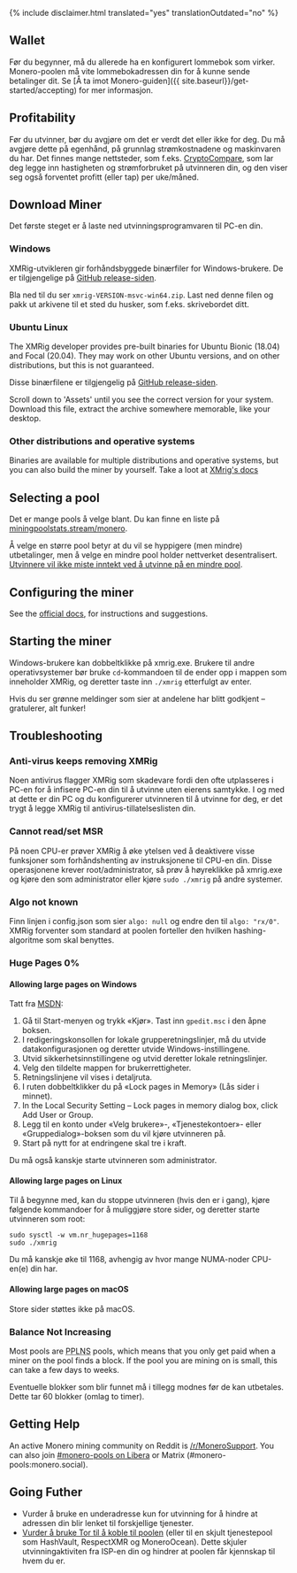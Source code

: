 {% include disclaimer.html translated="yes" translationOutdated="no" %}

## Wallet

Før du begynner, må du allerede ha en konfigurert lommebok som
virker. Monero-poolen må vite lommebokadressen din for å kunne sende
betalinger dit. Se [Å ta imot Monero-guiden]({{
site.baseurl}}/get-started/accepting) for mer informasjon.

## Profitability

Før du utvinner, bør du avgjøre om det er verdt det eller ikke for deg. Du
må avgjøre dette på egenhånd, på grunnlag strømkostnadene og maskinvaren du
har. Det finnes mange nettsteder, som
f.eks. [CryptoCompare](https://www.cryptocompare.com/mining/calculator/xmr),
som lar deg legge inn hastigheten og strømforbruket på utvinneren din, og
den viser seg også forventet profitt (eller tap) per uke/måned.

## Download Miner

Det første steget er å laste ned utvinningsprogramvaren til PC-en din.

### Windows

XMRig-utvikleren gir forhåndsbyggede binærfiler for Windows-brukere. De er
tilgjengelige på [GitHub
release-siden](https://github.com/xmrig/xmrig/releases/latest).

Bla ned til du ser `xmrig-VERSION-msvc-win64.zip`. Last ned denne filen og
pakk ut arkivene til et sted du husker, som f.eks. skrivebordet ditt.

### Ubuntu Linux

The XMRig developer provides pre-built binaries for Ubuntu Bionic (18.04)
and Focal (20.04). They may work on other Ubuntu versions, and on other
distributions, but this is not guaranteed.

Disse binærfilene er tilgjengelig på [GitHub
release-siden](https://github.com/xmrig/xmrig/releases/latest).

Scroll down to 'Assets' until you see the correct version for your
system. Download this file, extract the archive somewhere memorable, like
your desktop.

### Other distributions and operative systems

Binaries are available for multiple distributions and operative systems, but
you can also build the miner by yourself. Take a loot at [XMrig's
docs](https://xmrig.com/docs/miner)

## Selecting a pool

Det er mange pools å velge blant. Du kan finne en liste på
[miningpoolstats.stream/monero](https://miningpoolstats.stream/monero).

Å velge en større pool betyr at du vil se hyppigere (men mindre)
utbetalinger, men å velge en mindre pool holder nettverket
desentralisert. [Utvinnere vil ikke miste inntekt ved å utvinne på en mindre
pool](https://redd.it/g6uh2l).

## Configuring the miner

See the [official docs](https://xmrig.com/docs/miner/config), for
instructions and suggestions.

## Starting the miner

Windows-brukere kan dobbeltklikke på xmrig.exe. Brukere til andre
operativsystemer bør bruke `cd`-kommandoen til de ender opp i mappen som
inneholder XMRig, og deretter taste inn `./xmrig` etterfulgt av enter.

Hvis du ser grønne meldinger som sier at andelene har blitt godkjent –
gratulerer, alt funker!

## Troubleshooting

### Anti-virus keeps removing XMRig

Noen antivirus flagger XMRig som skadevare fordi den ofte utplasseres i
PC-en for å infisere PC-en din til å utvinne uten eierens samtykke. I og med
at dette er din PC og du konfigurerer utvinneren til å utvinne for deg, er
det trygt å legge XMRig til antivirus-tillatelseslisten din.

### Cannot read/set MSR

På noen CPU-er prøver XMRig å øke ytelsen ved å deaktivere visse funksjoner
som forhåndshenting av instruksjonene til CPU-en din. Disse operasjonene
krever root/administrator, så prøv å høyreklikke på xmrig.exe og kjøre den
som administrator eller kjøre `sudo ./xmrig` på andre systemer.

### Algo not known

Finn linjen i config.json som sier `algo: null` og endre den til `algo:
"rx/0"`. XMRig forventer som standard at poolen forteller den hvilken
hashing-algoritme som skal benyttes.

### Huge Pages 0%

#### Allowing large pages on Windows

Tatt fra
[MSDN](https://docs.microsoft.com/en-us/sql/database-engine/configure-windows/enable-the-lock-pages-in-memory-option-windows?view=sql-server-ver15):

1. Gå til Start-menyen og trykk «Kjør». Tast inn `gpedit.msc` i den åpne
   boksen.
2. I redigeringskonsollen for lokale grupperetningslinjer, må du utvide
   datakonfigurasjonen og deretter utvide Windows-instillingene.
3. Utvid sikkerhetsinnstillingene og utvid deretter lokale retningslinjer.
4. Velg den tildelte mappen for brukerrettigheter.
5. Retningslinjene vil vises i detaljruta.
6. I ruten dobbeltklikker du på «Lock pages in Memory» (Lås sider i minnet).
7. In the Local Security Setting – Lock pages in memory dialog box, click
   Add User or Group.
8. Legg til en konto under «Velg brukere»-, «Tjenestekontoer»- eller
   «Gruppedialog»-boksen som du vil kjøre utvinneren på.
9. Start på nytt for at endringene skal tre i kraft.

Du må også kanskje starte utvinneren som administrator.

#### Allowing large pages on Linux

Til å begynne med, kan du stoppe utvinneren (hvis den er i gang), kjøre
følgende kommandoer for å muliggjøre store sider, og deretter starte
utvinneren som root:

	sudo sysctl -w vm.nr_hugepages=1168
	sudo ./xmrig

Du må kanskje øke til 1168, avhengig av hvor mange NUMA-noder CPU-en(e) din
har.

#### Allowing large pages on macOS

Store sider støttes ikke på macOS.

### Balance Not Increasing

Most pools are <abbr title="Pay Per Last N Shares">PPLNS</abbr> pools,
which means that you only get paid when a miner on the pool finds a
block. If the pool you are mining on is small, this can take a few
days to weeks.

Eventuelle blokker som blir funnet må i tillegg modnes før de kan
utbetales. Dette tar 60 blokker (omlag to timer).

## Getting Help

An active Monero mining community on Reddit is
[/r/MoneroSupport](https://www.reddit.com/r/MoneroSupport/). You can also
join [#monero-pools on
Libera](https://web.libera.chat/?channel=#monero-pools) or Matrix
(#monero-pools:monero.social).

## Going Futher

* Vurder å bruke en underadresse kun for utvinning for å hindre at adressen
  din blir lenket til forskjellige tjenester.
* [Vurder å bruke Tor til å koble til
  poolen](https://xmrig.com/docs/miner/tor) (eller til en skjult
  tjenestepool som HashVault, RespectXMR og MoneroOcean). Dette skjuler
  utvinningaktiviten fra ISP-en din og hindrer at poolen får kjennskap til
  hvem du er.
